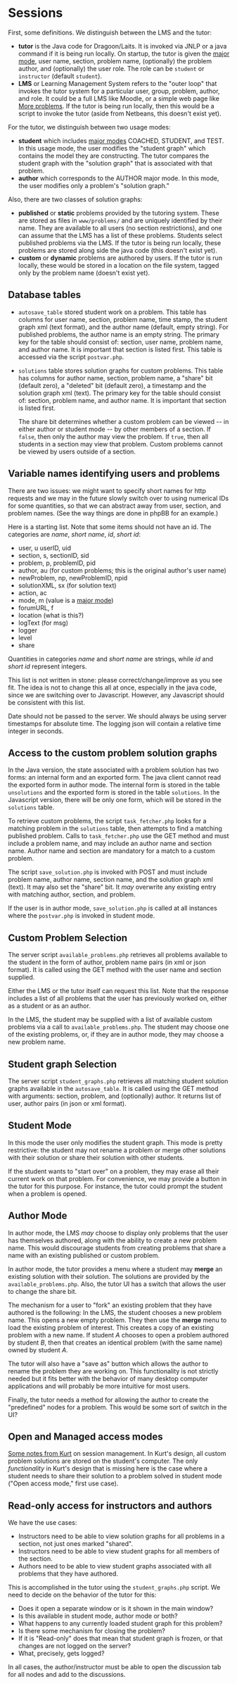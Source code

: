 # Sessions #

First, some definitions. We distinguish between the LMS and the tutor:

* __tutor__ is the Java code for Dragoon/Laits. It is invoked
via JNLP or a java command if it is being run locally. On startup, 
the tutor is given the [major mode](major-modes.md), user name, section, 
problem name, (optionally) the problem author, and (optionally) the user role. 
The role can be `student` or `instructor` (default `student`). 
*  __LMS__ or Learning Management System refers to the "outer loop" that
invokes the tutor system for a particular user, group, problem, author, 
and role. It could be a full LMS like Moodle, or a simple web page like 
[More problems](http://dragoon.asu.edu/demo/public-login.html).
If the tutor is being run locally, then this would be a script to invoke
the tutor (aside from Netbeans, this doesn't exist yet). 

For the tutor, we distinguish between two usage modes:

* __student__ which includes [major modes](major-modes.md) COACHED, STUDENT, 
and TEST. In this usage mode, the user modifies 
the "student graph" which contains the model they are constructing.
The tutor compares the student graph with the "solution graph" that is
associated with that problem.
* __author__ which corresponds to the AUTHOR major mode. In this mode,
the user modifies only a problem's "solution graph."

Also, there are two classes of solution graphs:

* __published__ or __static__ problems provided by the tutoring system. 
These are stored as files in `www/problems/` and are uniquely identified by
their name. They are available to all users
(no section restrictions), and one can assume that the LMS has a list of
these problems. Students select published problems via the LMS. 
If the tutor is being run locally, these problems are 
stored along side the java code (this doesn't exist yet).
* __custom__ or __dynamic__ problems are authored
by users. If the tutor is run locally, these would be stored
in a location on the file system, tagged only by the problem name (doesn't
exist yet).

## Database tables ##

* `autosave_table` stored student work on a problem. This table
has columns for user name, section, problem name, time stamp, the student
graph xml (text format), and the author name (default, empty string). 
For published problems, the author name is an empty string. The primary key 
for the table should consist of:  section, user name, problem name, and author name.
It is important that section is listed first. 
This table is accessed via the script `postvar.php`.
* `solutions` table stores solution graphs for custom problems.
This table has columns for author name, section, problem name, a "share" bit
(default zero), a "deleted" bit (default zero), a timestamp and the 
solution graph xml (text). 
The primary key for the table should consist of: 
 section, problem name, and author name. It is important that section is
listed first.

    The share bit determines whether a custom problem can be viewed --
in either author or student mode -- by other members of a section. 
If `false`, then only the author may view the problem. If `true`, then
all students in a section may view that problem. Custom problems cannot
be viewed by users outside of a section.

## Variable names identifying users and problems ##

There are two issues: we might want to specify short
names for http requests and we may in the future slowly switch over to
using numerical IDs for some quantities, so that we can abstract away 
from user, section, and problem names.
(See the way things are done in phpBB for an example.)

Here is a starting list.  Note that some items should not have an id.
The categories are *name*, *short name*, *id*, *short id*:

- user, u userID, uid
- section, s, sectionID, sid
- problem, p, problemID, pid
- author, au (for custom problems; this is the original author's
  user name)
- newProblem, np, newProblemID, npid
- solutionXML, sx  (for solution text)
- action, ac
- mode, m (value is a [major mode](major-modes.md))
- forumURL, f
- location (what is this?)
- logText (for msg)
- logger
- level
- share

Quantities in  categories *name* and *short name* are strings, while
*id* and *short id* represent integers.

This list is not written in stone:  please correct/change/improve as you 
see fit.  The idea is not to change this all at once, especially in the 
java code, since we are switching over to Javascript.  However, any 
Javascript should be consistent with this list.

Date should not be passed to the server.  We should always be
using server timestamps for absolute time.  The logging json will contain
a relative time integer in seconds.

## Access to the custom problem solution graphs ##

In the Java version, the state associated with a problem solution
has two forms:  an internal form and an exported form.  The java
client cannot read the exported form in author mode.
The internal form is stored in the table `unsolutions` and the 
exported form is stored in the table `solutions`.  In the Javascript
version, there will be only one form, which will be stored in
the `solutions` table.

To retrieve custom problems, the script `task_fetcher.php`
looks for a matching problem in the `solutions` table, then attempts
to find a matching published problem. 
Calls to `task_fetcher.php` use the GET method and must include a problem name, and may
include an author name and section name. Author name and section are
mandatory for a match to a custom problem.

The script `save_solution.php` is invoked with POST and must include problem name,
author name, section name, and the solution graph xml (text). It may also
set the "share" bit. It *may* overwrite any existing entry with matching author,
section, and problem.

If the user is in author mode, `save_solution.php` is called at all instances
where the `postvar.php` is invoked in student mode.


## Custom Problem Selection ##

The server script `available_problems.php` retrieves all problems available
to the student in the form of author, problem name pairs 
(in xml or json format). It is called using the GET method with the user 
name and section supplied.

Either the LMS or the tutor itself can request this list.
Note that the response includes a list of all problems that the
user has previously worked on, either as a student or as an author.

In the LMS, the student may be supplied with a list of 
available custom problems via a call to `available_problems.php`.
The student may choose one of
the existing problems, or, if they are in author mode, they
may choose a new problem name.

## Student graph Selection ##

The server script `student_graphs.php` retrieves all matching student solution graphs 
available in the `autosave_table`. 
It is called using the GET method with arguments:  section, problem, and (optionally) author.
It returns list of user, author pairs (in json or xml format). 

## Student Mode ##

In this mode the user only modifies the student graph. This mode
is pretty restrictive: the student may not rename a problem or merge other
solutions with their solution or share their solution with other students.

If the student wants to "start over" on a problem, they may erase
all their current work on that problem. For convenience, we may provide
a button in the tutor for this purpose. For instance, the tutor could prompt
the student when a problem is opened.

## Author Mode ##

In author mode, the LMS *may* choose to display only problems that the user
has themselves authored, along with the ability to create a new
problem name. This would discourage students from creating problems
that share a name with an existing published or custom problem.

In author mode, the tutor provides a menu where a student may
**merge** an existing solution with their solution. The solutions
are provided by the `available_problems.php`. Also, the tutor UI
has a switch that allows the user to change the share bit.

The mechanism for a user to "fork" an existing problem that 
they have authored is the following:  In the LMS, the student chooses a 
new problem name. This opens a new empty problem. 
They then use the **merge** menu to load the existing problem of interest. 
This creates a copy of
an existing problem with a new name. If student *A* chooses to open a
problem authored by student *B*, then that creates an identical problem
(with the same name) owned by student *A*.

The tutor will also have a "save as" button which allows the
author to rename the problem they are working on. This functionality
is not strictly needed but it fits better with the behavior of
many desktop computer applications and will probably be more
intuitive for most users.

Finally, the tutor needs a method for allowing the author to
create the "predefined" nodes for a problem. This would be some
sort of switch in the UI?

## Open and Managed access modes ##

[Some notes from Kurt](Dragoon_model_storage_use_cases_13_08_12.docx) on 
session management. In Kurt's design, all custom problem solutions
are stored on the student's computer. The only *functionality* in
Kurt's design that is missing here is the case where a student needs 
to share their solution to a problem solved in student mode 
("Open access mode," first use case).

## Read-only access for instructors and authors ##

We have the use cases:

* Instructors need to be able to view solution graphs for all problems in
a section, not just ones marked "shared".
* Instructors need to be able to view student graphs for all members of the section.
* Authors need to be able to view student graphs associated with all problems
that they have authored.

This is accomplished in the tutor using the `student_graphs.php` script.
We need to decide on the behavior of the tutor for this:

* Does it open a separate window or is it shown in the main window?
* Is this available in student mode, author mode or both?
* What happens to any currently loaded student graph for this problem?
* Is there some mechanism for closing the problem?
* If it is "Read-only" does that mean that student graph is frozen,
or that changes are not logged on the server?
* What, precisely, gets logged?

In all cases, the author/instructor must be able to open the
discussion tab for all nodes and add to the discussions.
